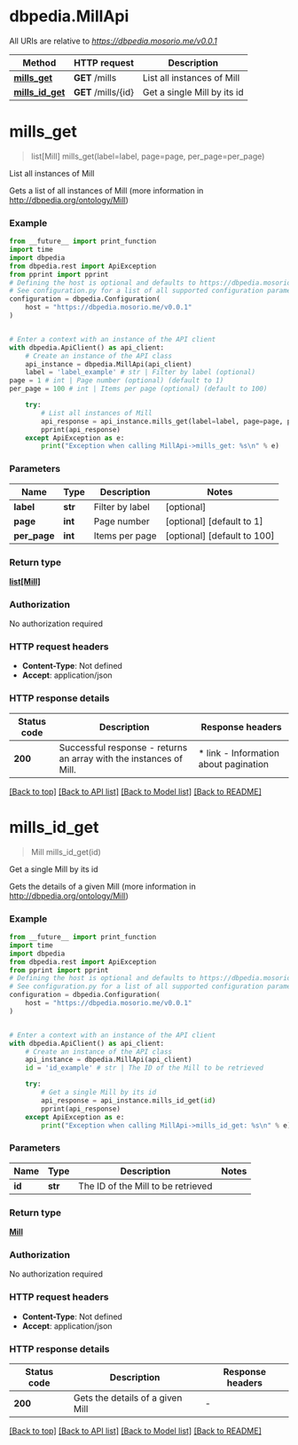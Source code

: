 # dbpedia.MillApi

All URIs are relative to *https://dbpedia.mosorio.me/v0.0.1*

Method | HTTP request | Description
------------- | ------------- | -------------
[**mills_get**](MillApi.md#mills_get) | **GET** /mills | List all instances of Mill
[**mills_id_get**](MillApi.md#mills_id_get) | **GET** /mills/{id} | Get a single Mill by its id


# **mills_get**
> list[Mill] mills_get(label=label, page=page, per_page=per_page)

List all instances of Mill

Gets a list of all instances of Mill (more information in http://dbpedia.org/ontology/Mill)

### Example

```python
from __future__ import print_function
import time
import dbpedia
from dbpedia.rest import ApiException
from pprint import pprint
# Defining the host is optional and defaults to https://dbpedia.mosorio.me/v0.0.1
# See configuration.py for a list of all supported configuration parameters.
configuration = dbpedia.Configuration(
    host = "https://dbpedia.mosorio.me/v0.0.1"
)


# Enter a context with an instance of the API client
with dbpedia.ApiClient() as api_client:
    # Create an instance of the API class
    api_instance = dbpedia.MillApi(api_client)
    label = 'label_example' # str | Filter by label (optional)
page = 1 # int | Page number (optional) (default to 1)
per_page = 100 # int | Items per page (optional) (default to 100)

    try:
        # List all instances of Mill
        api_response = api_instance.mills_get(label=label, page=page, per_page=per_page)
        pprint(api_response)
    except ApiException as e:
        print("Exception when calling MillApi->mills_get: %s\n" % e)
```

### Parameters

Name | Type | Description  | Notes
------------- | ------------- | ------------- | -------------
 **label** | **str**| Filter by label | [optional] 
 **page** | **int**| Page number | [optional] [default to 1]
 **per_page** | **int**| Items per page | [optional] [default to 100]

### Return type

[**list[Mill]**](Mill.md)

### Authorization

No authorization required

### HTTP request headers

 - **Content-Type**: Not defined
 - **Accept**: application/json

### HTTP response details
| Status code | Description | Response headers |
|-------------|-------------|------------------|
**200** | Successful response - returns an array with the instances of Mill. |  * link - Information about pagination <br>  |

[[Back to top]](#) [[Back to API list]](../README.md#documentation-for-api-endpoints) [[Back to Model list]](../README.md#documentation-for-models) [[Back to README]](../README.md)

# **mills_id_get**
> Mill mills_id_get(id)

Get a single Mill by its id

Gets the details of a given Mill (more information in http://dbpedia.org/ontology/Mill)

### Example

```python
from __future__ import print_function
import time
import dbpedia
from dbpedia.rest import ApiException
from pprint import pprint
# Defining the host is optional and defaults to https://dbpedia.mosorio.me/v0.0.1
# See configuration.py for a list of all supported configuration parameters.
configuration = dbpedia.Configuration(
    host = "https://dbpedia.mosorio.me/v0.0.1"
)


# Enter a context with an instance of the API client
with dbpedia.ApiClient() as api_client:
    # Create an instance of the API class
    api_instance = dbpedia.MillApi(api_client)
    id = 'id_example' # str | The ID of the Mill to be retrieved

    try:
        # Get a single Mill by its id
        api_response = api_instance.mills_id_get(id)
        pprint(api_response)
    except ApiException as e:
        print("Exception when calling MillApi->mills_id_get: %s\n" % e)
```

### Parameters

Name | Type | Description  | Notes
------------- | ------------- | ------------- | -------------
 **id** | **str**| The ID of the Mill to be retrieved | 

### Return type

[**Mill**](Mill.md)

### Authorization

No authorization required

### HTTP request headers

 - **Content-Type**: Not defined
 - **Accept**: application/json

### HTTP response details
| Status code | Description | Response headers |
|-------------|-------------|------------------|
**200** | Gets the details of a given Mill |  -  |

[[Back to top]](#) [[Back to API list]](../README.md#documentation-for-api-endpoints) [[Back to Model list]](../README.md#documentation-for-models) [[Back to README]](../README.md)

